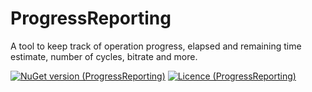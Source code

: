 # ProgressReporting
A tool to keep track of operation progress, elapsed and remaining time estimate, number of cycles, bitrate and more.

[![NuGet version (ProgressReporting)](https://img.shields.io/nuget/v/ProgressReporting.svg)](https://www.nuget.org/packages/ProgressReporting/)
[![Licence (ProgressReporting)](https://img.shields.io/github/license/mashape/apistatus.svg)](https://choosealicense.com/licenses/mit/)
